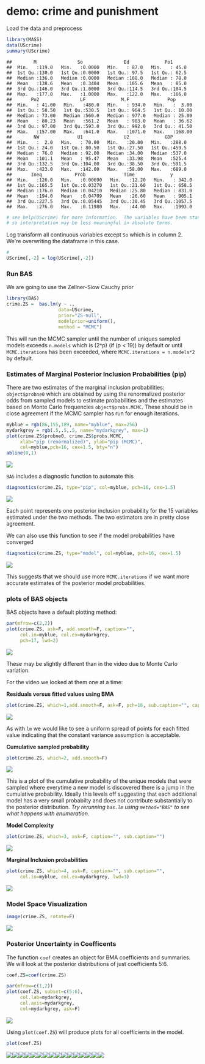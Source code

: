 demo: crime and punishment
================

Load the data and preprocess

``` r
library(MASS)
data(UScrime)
summary(UScrime)
```

    ##        M               So               Ed             Po1       
    ##  Min.   :119.0   Min.   :0.0000   Min.   : 87.0   Min.   : 45.0  
    ##  1st Qu.:130.0   1st Qu.:0.0000   1st Qu.: 97.5   1st Qu.: 62.5  
    ##  Median :136.0   Median :0.0000   Median :108.0   Median : 78.0  
    ##  Mean   :138.6   Mean   :0.3404   Mean   :105.6   Mean   : 85.0  
    ##  3rd Qu.:146.0   3rd Qu.:1.0000   3rd Qu.:114.5   3rd Qu.:104.5  
    ##  Max.   :177.0   Max.   :1.0000   Max.   :122.0   Max.   :166.0  
    ##       Po2               LF             M.F              Pop        
    ##  Min.   : 41.00   Min.   :480.0   Min.   : 934.0   Min.   :  3.00  
    ##  1st Qu.: 58.50   1st Qu.:530.5   1st Qu.: 964.5   1st Qu.: 10.00  
    ##  Median : 73.00   Median :560.0   Median : 977.0   Median : 25.00  
    ##  Mean   : 80.23   Mean   :561.2   Mean   : 983.0   Mean   : 36.62  
    ##  3rd Qu.: 97.00   3rd Qu.:593.0   3rd Qu.: 992.0   3rd Qu.: 41.50  
    ##  Max.   :157.00   Max.   :641.0   Max.   :1071.0   Max.   :168.00  
    ##        NW              U1               U2             GDP       
    ##  Min.   :  2.0   Min.   : 70.00   Min.   :20.00   Min.   :288.0  
    ##  1st Qu.: 24.0   1st Qu.: 80.50   1st Qu.:27.50   1st Qu.:459.5  
    ##  Median : 76.0   Median : 92.00   Median :34.00   Median :537.0  
    ##  Mean   :101.1   Mean   : 95.47   Mean   :33.98   Mean   :525.4  
    ##  3rd Qu.:132.5   3rd Qu.:104.00   3rd Qu.:38.50   3rd Qu.:591.5  
    ##  Max.   :423.0   Max.   :142.00   Max.   :58.00   Max.   :689.0  
    ##       Ineq            Prob              Time             y         
    ##  Min.   :126.0   Min.   :0.00690   Min.   :12.20   Min.   : 342.0  
    ##  1st Qu.:165.5   1st Qu.:0.03270   1st Qu.:21.60   1st Qu.: 658.5  
    ##  Median :176.0   Median :0.04210   Median :25.80   Median : 831.0  
    ##  Mean   :194.0   Mean   :0.04709   Mean   :26.60   Mean   : 905.1  
    ##  3rd Qu.:227.5   3rd Qu.:0.05445   3rd Qu.:30.45   3rd Qu.:1057.5  
    ##  Max.   :276.0   Max.   :0.11980   Max.   :44.00   Max.   :1993.0

``` r
# see help(UScrime) for more information.  The variables have been standardized 
# so interpretation may be less meaningful in absolute terms. 
```

Log transform all continuous variables except `So` which is in column 2. We're overwriting the dataframe in this case.

``` r
#
UScrime[,-2] = log(UScrime[,-2])
```

### Run BAS

We are going to use the Zellner-Siow Cauchy prior

``` r
library(BAS)
crime.ZS =  bas.lm(y ~ ., 
                   data=UScrime,
                   prior="ZS-null",
                   modelprior=uniform(),
                   method = "MCMC") 
```

This will run the MCMC sampler until the number of uniques sampled models exceeds `n.models` which is \(2^p\) (if \(p < 19\)) by default or until `MCMC.iterations` has been exceeded, where `MCMC.iterations = n.models*2` by default.

### Estimates of Marginal Posterior Inclusion Probabilities (pip)

There are two estimates of the marginal inclusion probabilities: `object$probne0` which are obtained by using the renormalized posterior odds from sampled models to estimate probabilities and the estimates based on Monte Carlo frequencies `object$probs.MCMC`. These should be in close agreement if the MCMC sampler has run for enough iterations.

``` r
myblue = rgb(86,155,189, name="myblue", max=256)
mydarkgrey = rgb(.5,.5,.5, name="mydarkgrey", max=1)
plot(crime.ZS$probne0, crime.ZS$probs.MCMC, 
     xlab="pip (renormalized)", ylab="pip (MCMC)", 
     col=myblue,pch=16, cex=1.5, bty="n")
abline(0,1)
```

![](5.4.3_demo_files/figure-markdown_github/pip-1.png)

`BAS` includes a diagnostic function to automate this

``` r
diagnostics(crime.ZS, type="pip", col=myblue, pch=16, cex=1.5)
```

![](5.4.3_demo_files/figure-markdown_github/diagnostics-1.png)

Each point represents one posterior inclusion probability for the 15 variables estimated under the two methods. The two estimators are in pretty close agreement.

We can also use this function to see if the model probabilities have converged

``` r
diagnostics(crime.ZS, type="model", col=myblue, pch=16, cex=1.5)
```

![](5.4.3_demo_files/figure-markdown_github/diag-models-1.png)

This suggests that we should use more `MCMC.iterations` if we want more accurate estimates of the posterior model probabilities.

### plots of BAS objects

BAS objects have a default plotting method:

``` r
par(mfrow=c(2,2))
plot(crime.ZS, ask=F, add.smooth=F, caption="", 
     col.in=myblue, col.ex=mydarkgrey, 
     pch=17, lwd=2)
```

![](5.4.3_demo_files/figure-markdown_github/unnamed-chunk-1-1.png)

These may be slightly different than in the video due to Monte Carlo variation.

For the video we looked at them one at a time:

**Residuals versus fitted values using BMA**

``` r
plot(crime.ZS, which=1,add.smooth=F, ask=F, pch=16, sub.caption="", caption="")
```

![](5.4.3_demo_files/figure-markdown_github/unnamed-chunk-2-1.png)

As with `lm` we would like to see a uniform spread of points for each fitted value indicating that the constant variance assumption is acceptable.

**Cumulative sampled probability**

``` r
plot(crime.ZS, which=2, add.smooth=F)
```

![](5.4.3_demo_files/figure-markdown_github/unnamed-chunk-3-1.png)

This is a plot of the cumulative probability of the unique models that were sampled where everytime a new model is discovered there is a jump in the cumulative probability. Ideally this levels off suggesting that each additional model has a very small probabilty and does not contribute substantially to the posterior distribution. *Try rerunning `bas.lm` using `method="BAS"` to see what happens with enumeration.*

**Model Complexity**

``` r
plot(crime.ZS, which=3, ask=F, caption="", sub.caption="")
```

![](5.4.3_demo_files/figure-markdown_github/unnamed-chunk-4-1.png)

**Marginal Inclusion probabilities**

``` r
plot(crime.ZS, which=4, ask=F, caption="", sub.caption="", 
     col.in=myblue, col.ex=mydarkgrey, lwd=3)
```

![](5.4.3_demo_files/figure-markdown_github/unnamed-chunk-5-1.png)

### Model Space Visualization

``` r
image(crime.ZS, rotate=F)
```

![](5.4.3_demo_files/figure-markdown_github/unnamed-chunk-6-1.png)

### Posterior Uncertainty in Coefficents

The function `coef` creates an object for BMA coefficients and summaries. We will look at the posterior distributions of just coefficients 5:6.

``` r
coef.ZS=coef(crime.ZS)

par(mfrow=c(1,2))
plot(coef.ZS, subset=c(5:6), 
     col.lab=mydarkgrey, 
     col.axis=mydarkgrey, 
     col=mydarkgrey, ask=F)
```

![](5.4.3_demo_files/figure-markdown_github/unnamed-chunk-7-1.png)

Using `plot(coef.ZS`) will produce plots for all coefficients in the model.

``` r
plot(coef.ZS)
```

![](5.4.3_demo_files/figure-markdown_github/unnamed-chunk-8-1.png)![](5.4.3_demo_files/figure-markdown_github/unnamed-chunk-8-2.png)![](5.4.3_demo_files/figure-markdown_github/unnamed-chunk-8-3.png)![](5.4.3_demo_files/figure-markdown_github/unnamed-chunk-8-4.png)![](5.4.3_demo_files/figure-markdown_github/unnamed-chunk-8-5.png)![](5.4.3_demo_files/figure-markdown_github/unnamed-chunk-8-6.png)![](5.4.3_demo_files/figure-markdown_github/unnamed-chunk-8-7.png)![](5.4.3_demo_files/figure-markdown_github/unnamed-chunk-8-8.png)![](5.4.3_demo_files/figure-markdown_github/unnamed-chunk-8-9.png)![](5.4.3_demo_files/figure-markdown_github/unnamed-chunk-8-10.png)![](5.4.3_demo_files/figure-markdown_github/unnamed-chunk-8-11.png)![](5.4.3_demo_files/figure-markdown_github/unnamed-chunk-8-12.png)![](5.4.3_demo_files/figure-markdown_github/unnamed-chunk-8-13.png)![](5.4.3_demo_files/figure-markdown_github/unnamed-chunk-8-14.png)![](5.4.3_demo_files/figure-markdown_github/unnamed-chunk-8-15.png)![](5.4.3_demo_files/figure-markdown_github/unnamed-chunk-8-16.png)
